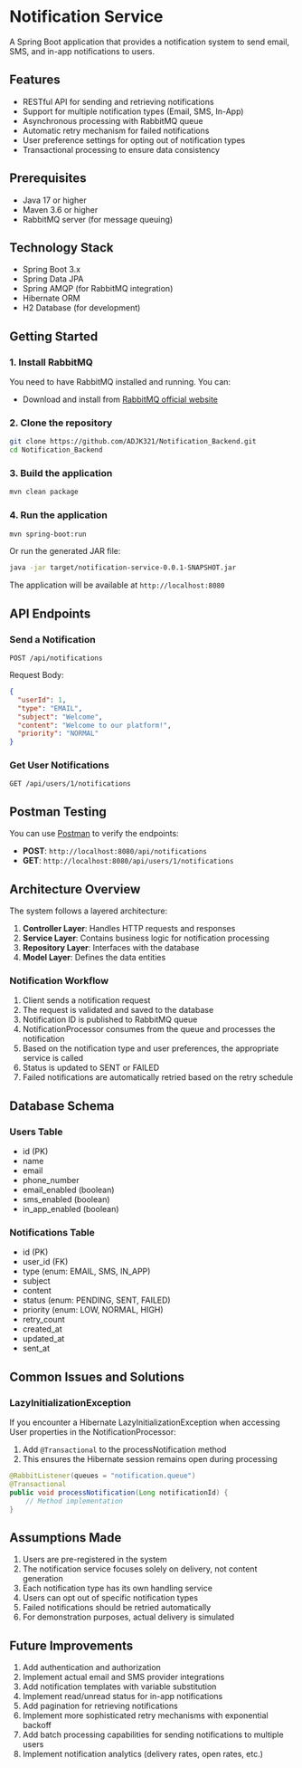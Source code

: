 
# Notification Service

A Spring Boot application that provides a notification system to send email, SMS, and in-app notifications to users.

## Features

- RESTful API for sending and retrieving notifications
- Support for multiple notification types (Email, SMS, In-App)
- Asynchronous processing with RabbitMQ queue
- Automatic retry mechanism for failed notifications
- User preference settings for opting out of notification types
- Transactional processing to ensure data consistency

## Prerequisites

- Java 17 or higher
- Maven 3.6 or higher
- RabbitMQ server (for message queuing)

## Technology Stack

- Spring Boot 3.x
- Spring Data JPA
- Spring AMQP (for RabbitMQ integration)
- Hibernate ORM
- H2 Database (for development)

## Getting Started

### 1. Install RabbitMQ

You need to have RabbitMQ installed and running. You can:

- Download and install from [RabbitMQ official website](https://www.rabbitmq.com/download.html)

### 2. Clone the repository

```bash
git clone https://github.com/ADJK321/Notification_Backend.git
cd Notification_Backend
```

### 3. Build the application

```bash
mvn clean package
```

### 4. Run the application

```bash
mvn spring-boot:run
```

Or run the generated JAR file:

```bash
java -jar target/notification-service-0.0.1-SNAPSHOT.jar
```

The application will be available at `http://localhost:8080`

## API Endpoints

### Send a Notification

```
POST /api/notifications
```

Request Body:
```json
{
  "userId": 1,
  "type": "EMAIL",
  "subject": "Welcome",
  "content": "Welcome to our platform!",
  "priority": "NORMAL"
}
```

### Get User Notifications

```
GET /api/users/1/notifications
```

## Postman Testing

You can use [Postman](https://www.postman.com/) to verify the endpoints:

- **POST**: `http://localhost:8080/api/notifications`
- **GET**: `http://localhost:8080/api/users/1/notifications`

## Architecture Overview

The system follows a layered architecture:

1. **Controller Layer**: Handles HTTP requests and responses
2. **Service Layer**: Contains business logic for notification processing
3. **Repository Layer**: Interfaces with the database
4. **Model Layer**: Defines the data entities

### Notification Workflow

1. Client sends a notification request
2. The request is validated and saved to the database
3. Notification ID is published to RabbitMQ queue
4. NotificationProcessor consumes from the queue and processes the notification
5. Based on the notification type and user preferences, the appropriate service is called
6. Status is updated to SENT or FAILED
7. Failed notifications are automatically retried based on the retry schedule

## Database Schema

### Users Table
- id (PK)
- name
- email
- phone_number
- email_enabled (boolean)
- sms_enabled (boolean)
- in_app_enabled (boolean)

### Notifications Table
- id (PK)
- user_id (FK)
- type (enum: EMAIL, SMS, IN_APP)
- subject
- content
- status (enum: PENDING, SENT, FAILED)
- priority (enum: LOW, NORMAL, HIGH)
- retry_count
- created_at
- updated_at
- sent_at

## Common Issues and Solutions

### LazyInitializationException

If you encounter a Hibernate LazyInitializationException when accessing User properties in the NotificationProcessor:

1. Add `@Transactional` to the processNotification method
2. This ensures the Hibernate session remains open during processing

```java
@RabbitListener(queues = "notification.queue")
@Transactional
public void processNotification(Long notificationId) {
    // Method implementation
}
```

## Assumptions Made

1. Users are pre-registered in the system
2. The notification service focuses solely on delivery, not content generation
3. Each notification type has its own handling service
4. Users can opt out of specific notification types
5. Failed notifications should be retried automatically
6. For demonstration purposes, actual delivery is simulated

## Future Improvements

1. Add authentication and authorization
2. Implement actual email and SMS provider integrations
3. Add notification templates with variable substitution
4. Implement read/unread status for in-app notifications
5. Add pagination for retrieving notifications
6. Implement more sophisticated retry mechanisms with exponential backoff
7. Add batch processing capabilities for sending notifications to multiple users
8. Implement notification analytics (delivery rates, open rates, etc.)

